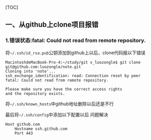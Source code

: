 [TOC]



## 一、从github上clone项目报错



### 1.错误状态:fatal: Could not read from remote repository.



将`~/.ssh/id_rsa.pub`公钥添加到github上以后，clone代码报以下错误

```shell
MacintoshdeMacBook-Pro-4:~/study/git v_luozongle$ git clone git@github.com:luozongle/note.git
Cloning into 'note'...
ssh_exchange_identification: read: Connection reset by peer
fatal: Could not read from remote repository.

Please make sure you have the correct access rights
and the repository exists.
```



将`~/.ssh/known_hosts`中github地址删除以后还是不行



最后将`~/.ssh/config`中添加以下配置以后 问题解决


```config
Host github.com
    Hostname ssh.github.com
    Port 443
```

